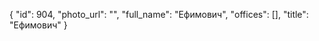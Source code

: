 {
    "id": 904,
    "photo_url": "",
    "full_name": "Ефимович",
    "offices": [],
    "title": "Ефимович"
}